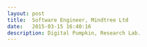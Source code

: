```yaml
---
layout: post
title:  Software Engineer, Mindtree Ltd
date:   2015-03-15 16:40:16
description: Digital Pumpkin, Research Lab.
---
```

